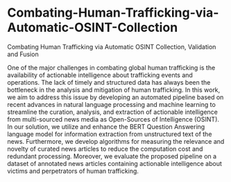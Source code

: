 # Combating-Human-Trafficking-via-Automatic-OSINT-Collection
Combating Human Trafficking via Automatic OSINT Collection, Validation and Fusion

One of the major challenges in combating global human trafficking is the availability of actionable intelligence about trafficking events and operations. The lack of timely and structured data has always been the bottleneck in the analysis and mitigation of human trafficking. In this work, we aim to address this issue by developing an automated pipeline based on recent advances in natural language processing and machine learning to streamline the curation, analysis, and extraction of actionable intelligence from multi-sourced news media as Open-Sources of Intelligence (OSINT). In our solution, we utilize and enhance the BERT Question Answering language model for information extraction from unstructured text of the news. Furthermore, we develop algorithms for measuring the relevance and novelty of curated news articles to reduce the computation cost and redundant processing. Moreover, we evaluate the proposed pipeline on a dataset of annotated news articles containing actionable intelligence about victims and perpetrators of human trafficking.
